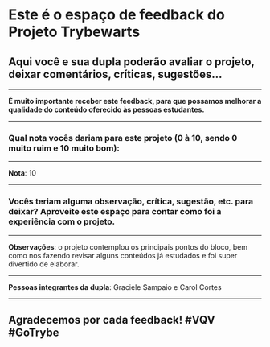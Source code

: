 # Este é o espaço de feedback do Projeto Trybewarts
## Aqui você e sua dupla poderão avaliar o projeto, deixar comentários, críticas, sugestões...

---

**É muito importante receber este feedback, para que possamos melhorar a qualidade do conteúdo oferecido às pessoas estudantes.**

---

### Qual nota vocês dariam para este projeto (0 à 10, sendo 0 muito ruim e 10 muito bom):

---

**Nota**: 10

---

### Vocês teriam alguma observação, crítica, sugestão, etc. para deixar? Aproveite este espaço para contar como foi a experiência com o projeto.

---

**Observações**: o projeto contemplou os principais pontos do bloco, bem como nos fazendo revisar alguns conteúdos já estudados e foi super divertido de elaborar.

---

**Pessoas integrantes da dupla**: Graciele Sampaio e Carol Cortes

---

## Agradecemos por cada feedback! #VQV #GoTrybe
